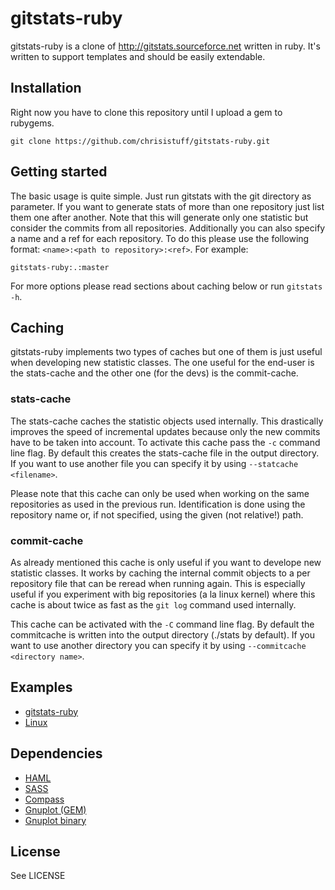 # gitstats-ruby

gitstats-ruby is a clone of http://gitstats.sourceforce.net written in ruby. It's written to support templates and should be easily extendable.

## Installation

Right now you have to clone this repository until I upload a gem to rubygems.

    git clone https://github.com/chrisistuff/gitstats-ruby.git

## Getting started

The basic usage is quite simple. Just run gitstats with the git directory as parameter. If you want to generate stats of more than one repository just list them one after another. Note that this will generate only one statistic but consider the commits from all repositories.
Additionally you can also specify a name and a ref for each repository. To do this please use the following format: `<name>:<path to repository>:<ref>`.
For example:

    gitstats-ruby:.:master

For more options please read sections about caching below or run `gitstats -h`.

## Caching

gitstats-ruby implements two types of caches but one of them is just useful when developing new statistic classes. The one useful for the end-user is the stats-cache and the other one (for the devs) is the commit-cache.

### stats-cache

The stats-cache caches the statistic objects used internally. This drastically improves the speed of incremental updates because only the new commits have to be taken into account. To activate this cache pass the `-c` command line flag. By default this creates the stats-cache file in the output directory. If you want to use another file you can specify it by using `--statcache <filename>`.

Please note that this cache can only be used when working on the same repositories as used in the previous run. Identification is done using the repository name or, if not specified, using the given (not relative!) path.

### commit-cache

As already mentioned this cache is only useful if you want to develope new statistic classes. It works by caching the internal commit objects to a per repository file that can be reread when running again. This is especially useful if you experiment with big repositories (a la linux kernel) where this cache is about twice as fast as the `git log` command used internally.

This cache can be activated with the `-C` command line flag. By default the commitcache is written into the output directory (./stats by default). If you want to use another directory you can specify it by using `--commitcache <directory name>`.

## Examples

* [gitstats-ruby](http://chrisistuff.github.com/gitstats-ruby/gitstats-ruby/)
* [Linux](http://chrisistuff.github.com/gitstats-ruby/linux/)

## Dependencies

* [HAML](http://haml-lang.com)
* [SASS](http://sass-lang.com)
* [Compass](http://compass-style.org)
* [Gnuplot (GEM)](http://rubygems.org/gems/gnuplot)
* [Gnuplot binary](http://www.gnuplot.info/)

## License

See LICENSE

